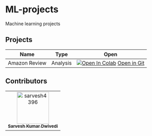 # ML-projects

Machine learning projects

## Projects

|     Name      |   Type   |                                      Open                                       |
| :-----------: | :------: | :-----------------------------------------------------------------------------: |
| Amazon Review | Analysis | [![Open In Colab][badge]][amazon-review-colab] [Open in Git][amazon-review-git] |

<!-- Links and Variables -->

[badge]: https://colab.research.google.com/assets/colab-badge.svg
[git-badge]: https://www.vectorlogo.zone/logos/git-scm/git-scm-icon.svg
[amazon-review-colab]: https://colab.research.google.com/github/sarvesh4396/ML-projects/blob/main/analysis/amazon_review_analysis.ipynb
[amazon-review-git]: https://github.com/sarvesh4396/ML-projects/blob/main/analysis/amazon_review_analysis.ipynb

## Contributors

<!-- readme: contributors -start -->
<table>
<tr>
    <td align="center">
        <a href="https://github.com/sarvesh4396">
            <img src="https://avatars.githubusercontent.com/u/68162479?v=4" width="100;" alt="sarvesh4396"/>
            <br />
            <sub><b>Sarvesh Kumar Dwivedi</b></sub>
        </a>
    </td></tr>
</table>
<!-- readme: contributors -end -->
